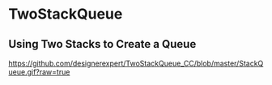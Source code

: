 # TwoStackQueue
## Using Two Stacks to Create a Queue

https://github.com/designerexpert/TwoStackQueue_CC/blob/master/StackQueue.gif?raw=true
